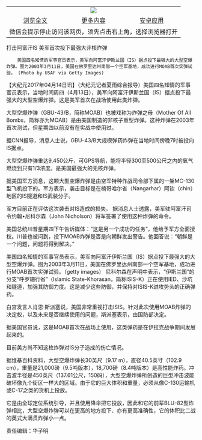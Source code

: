 

<table>
  <tr>
    <td align="center" colspan="3">
      <a href="https://github.com/ogate/ogate/blob/master/README.md"><img src="https://cloud.githubusercontent.com/assets/11880933/13434984/f430fae2-e012-11e5-814f-c2df1e82b247.jpg"/></a>
    </td>
  </tr>
  <tr>
    <td align="center">
      <a href="https://s3.ap-south-1.amazonaws.com/ogatem/oGate.htm?c817509&from=oNote">浏览全文</a>
    </td>
    <td align="center">
      <a href="https://s3.ap-south-1.amazonaws.com/ogatem/oGate.htm?from=oNote">更多内容</a>
    </td>
    <td align="center">
      <a href="https://raw.githubusercontent.com/ogate/up/master/ogate.apk">安卓应用</a>
    </td>
  </tr>
  <tr>
    <td align="center" colspan="3">
      微信会提示停止访问该网页，须先点击右上角，选择浏览器打开
    </td>
  </tr>
</table>    



打击阿富汗IS 美军首次投下最强大非核炸弹






        美国四名知情的军事官员表示，美军向阿富汗伊斯兰国（IS）据点投下最强大的大型空爆炸弹。图为2003年3月11日，美国在佛罗里达州南部一个空军基地，成功进行MOAB首次实弹试验。 (Photo by USAF via Getty Images)




【大纪元2017年04月14日讯】（大纪元记者夏雨综合报导）美国四名知情的军事官员表示，当地时间周四（4月13日），美军向阿富汗伊斯兰国（IS）据点投下最强大的大型空爆炸弹。这是美军首次在战场使用此类炸弹。


大型空爆炸弹（GBU-43/B，简称MOAB）也被戏称为炸弹之母（Mother Of All Bombs，简称亦为MOAB）是由美国制造的非核子重型炸弹。这种炸弹在2003年首次测试，但星期四以前没有在实战中使用过。


据CNN报导，消息人士说，GBU-43/B大规模弹药炸弹在当地时间傍晚7时被投向IS据点。


大型空爆炸弹重达9,450公斤，可GPS导航，能将半径300至500公尺之内的氧气燃烧到只有1/3浓度。是美国最强大的无核炸弹。


据美国军方消息，这颗大型空爆炸弹是由空军特种作战司令部下属的一架MC-130型飞机投下的。军方表示，袭击目标是在楠哥哈尔省（Nangarhar）阿钦（chin）地区的IS隧道和IS武装分子。


军方目前正在评估这次袭击对IS造成的损失。 据消息人士透露，美军驻阿富汗司令约翰•尼科尔森（John Nicholson）将军签署了使用这种炸弹的命令。


美国总统川普星期四下午告诉媒体：“这是另一个成功的任务”，他给予军方全面授权。川普也被问到，投下MOAB炸弹是否是向朝鲜发出警告。他回答说：“朝鲜是一个问题，问题将得到解决。”


美国四名知情的军事官员表示，美军向阿富汗伊斯兰国（IS）据点投下最强大的大型空爆炸弹。图为2003年3月11日，美国在佛罗里达州南部一个空军基地，成功进行MOAB首次实弹试验。（getty images）
尼科尔森在声明中表示，“伊斯兰国”的分支“呼罗珊行省”（Islamic State-Khorasan，简称ISIS-K）正在使用IED、沙坑和隧道，加强其防御力度。这是减少这些防御，并保持对ISIS-K进攻势头的正确弹药。


白宫发言人肖恩·斯派塞说，美国非常重视打击ISIS。针对此次使用MOAB炸弹的决定权，以及未来是否继续使用的问题，斯派塞表示，由国防部决定。


据美国官员说，这是MOAB首次在战场上使用，这类弹药是在伊拉克战争期间发展起来的。


目前美方尚不知这枚炸弹对IS分子造成的伤亡情况。


据维基百科资料，大型空爆炸弹长30英尺（9.17 m），直径40.5英寸（102.9 cm），重量是21,000磅（9.5吨版本），18,700磅（8.4吨版本）是高性能炸药。冲击波半径是450英尺（137.61公尺，150码），大型空爆炸弹所创造的巨型冲击波能破坏像九个街区一样大的区域。由于它的巨大体积和重量，必须从像C-130运输机或C-17之类的货机上投放。


它是由全球定位系统引导，并且使用降伞把它投放，因此和它的前辈BLU-82型炸弹相比，大型空爆炸弹可以在更高的地方投下、亦有更高准确性，它的体积比二战的英式大满贯炸弹小一点。





责任编辑：华子明



